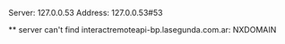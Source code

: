 Server:		127.0.0.53
Address:	127.0.0.53#53

** server can't find interactremoteapi-bp.lasegunda.com.ar: NXDOMAIN


